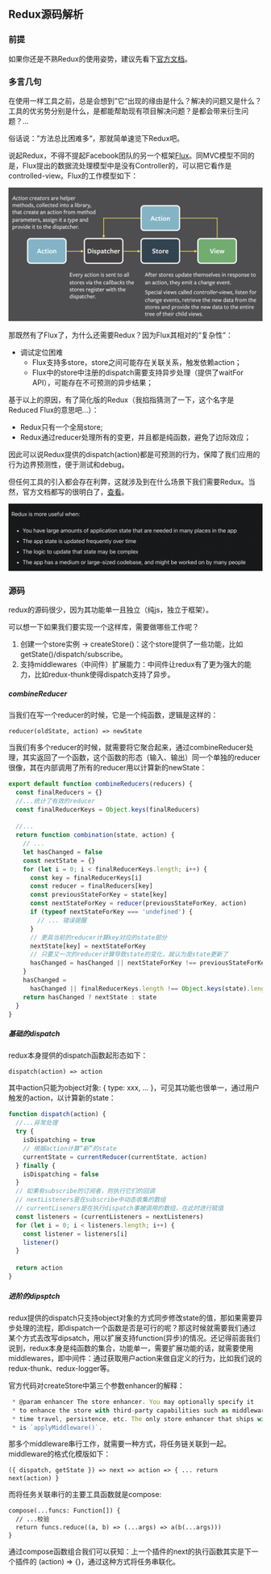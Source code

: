 ## Redux源码解析

### 前提

如果你还是不熟Redux的使用姿势，建议先看下[官方文档](https://redux.js.org/introduction/getting-started)。

### 多言几句

在使用一样工具之前，总是会想到”它“出现的缘由是什么？解决的问题又是什么？工具的优劣势分别是什么，是都能帮助现有项目解决问题？是都会带来衍生问题？...

俗话说：”方法总比困难多“，那就简单速览下Redux吧。

说起Redux，不得不提起Facebook团队的另一个框架[Flux](https://facebook.github.io/flux/)。同MVC模型不同的是，Flux提出的数据流处理模型中是没有Controller的，可以把它看作是controlled-view。Flux的工作模型如下：

<img src="https://github.com/qianghe/blogs/blob/main/imgs/flux-workflow.png?raw=true" alt="Flux workflow" style="zoom:60%;" />

那既然有了Flux了，为什么还需要Redux？因为Flux其相对的“复杂性”：

* 调试定位困难
  * Flux支持多store，store之间可能存在关联关系，触发依赖action；
  * Flux中的store中注册的dispatch需要支持异步处理（提供了waitFor API），可能存在不可预测的异步结果； 

基于以上的原因，有了简化版的Redux（我掐指猜测了一下，这个名字是Reduced Flux的意思吧...）：

* Redux只有一个全局store;
* Redux通过reducer处理所有的变更，并且都是纯函数，避免了边际效应；

因此可以说Redux提供的dispatch(action)都是可预测的行为，保障了我们应用的行为边界预测性，便于测试和debug。

但任何工具的引入都会存在利弊，这就涉及到在什么场景下我们需要Redux。当然，官方文档都写的很明白了，[查看](https://redux.js.org/tutorials/essentials/part-1-overview-concepts#when-should-i-use-redux)。

![When should use redux](https://github.com/qianghe/blogs/blob/main/imgs/when-shoul-use-redux.png?raw=true)

### 源码

redux的源码很少，因为其功能单一且独立（纯js，独立于框架）。

可以想一下如果我们要实现一个这样库，需要做哪些工作呢？

1. 创建一个store实例 -> createStore()：这个store提供了一些功能，比如getState()/dispatch/subscribe。
2. 支持middlewares（中间件）扩展能力：中间件让redux有了更为强大的能力，比如redux-thunk使得dispatch支持了异步。

##### combineReducer

当我们在写一个reducer的时候，它是一个纯函数，逻辑是这样的：

```
reducer(oldState, action) => newState
```

当我们有多个reducer的时候，就需要将它聚合起来，通过combineReducer处理，其实返回了一个函数，这个函数的形态（输入、输出）同一个单独的reducer很像，其在内部调用了所有的reducer用以计算新的newState：

```javascript
export default function combineReducers(reducers) {
  const finalReducers = {}
  //...统计了有效的reducer
  const finalReducerKeys = Object.keys(finalReducers)

  //...
  return function combination(state, action) {
    // ...
    let hasChanged = false
    const nextState = {}
    for (let i = 0; i < finalReducerKeys.length; i++) {
      const key = finalReducerKeys[i]
      const reducer = finalReducers[key]
      const previousStateForKey = state[key]
      const nextStateForKey = reducer(previousStateForKey, action)
      if (typeof nextStateForKey === 'undefined') {
        // ... 错误提醒
      }
      // 更具当前的reducer计算key对应的state部分
      nextState[key] = nextStateForKey
      // 只要又一次的reducer计算导致state的变化，就认为是state更新了
      hasChanged = hasChanged || nextStateForKey !== previousStateForKey
    }
    hasChanged =
      hasChanged || finalReducerKeys.length !== Object.keys(state).length
    return hasChanged ? nextState : state
  }
}
```

##### 基础的dispatch

redux本身提供的dispatch函数起形态如下：

```
dispatch(action) => action
```

其中action只能为object对象: { type: xxx, ... }，可见其功能也很单一，通过用户触发的action，以计算新的state：

```javascript
function dispatch(action) {
  //...异常处理
  try {
    isDispatching = true
    // 根据action计算“新”的state
    currentState = currentReducer(currentState, action)
  } finally {
    isDispatching = false
  }
  // 如果有subscribe的订阅者，则执行它们的回调
  // nextListeners是在subscribe中动态收集的数组
  // currentLiseners是在执行dispatch事被调用的数组，在此时进行赋值
  const listeners = (currentListeners = nextListeners)
  for (let i = 0; i < listeners.length; i++) {
    const listener = listeners[i]
    listener()
  }

  return action
}
```

##### 进阶的dipsptch

redux提供的dispatch只支持object对象的方式同步修改state的值，那如果需要异步处理的流程，即dispatch一个函数是否是可行的呢？那这时候就需要我们通过某个方式去改写dipsatch，用以扩展支持function(异步)的情况。还记得前面我们说到，redux本身是纯函数的集合，功能单一，需要扩展功能的话，就需要使用middlewares，即中间件：通过获取用户action来做自定义的行为，比如我们说的redux-thunk、redux-logger等。

官方代码对createStore中第三个参数enhancer的解释：

```javascript
 * @param enhancer The store enhancer. You may optionally specify it
 * to enhance the store with third-party capabilities such as middleware,
 * time travel, persistence, etc. The only store enhancer that ships with Redux
 * is `applyMiddleware()`.
```

那多个middleware串行工作，就需要一种方式，将任务链关联到一起。middleware的格式化模版如下：

```
({ dispatch, getState }) => next => action => { ... return next(action) }
```

而将任务关联串行的主要工具函数就是compose:

```javascrit
compose(...funcs: Function[]) {
  // ...校验
  return funcs.reduce((a, b) => (...args) => a(b(...args)))
}
```

通过compose函数组合我们可以获知：上一个插件的next的执行函数其实是下一个插件的 (action) => {}，通过这种方式将任务串联化。



